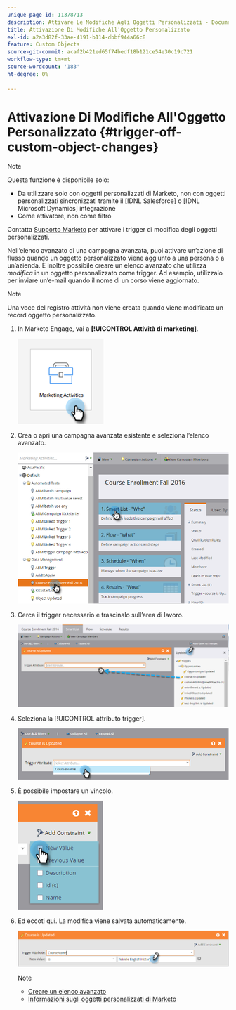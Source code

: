 ```yaml
---
unique-page-id: 11378713
description: Attivare Le Modifiche Agli Oggetti Personalizzati - Documentazione Di Marketo - Documentazione Del Prodotto
title: Attivazione Di Modifiche All'Oggetto Personalizzato
exl-id: a2a3d82f-33ae-4191-b114-dbbf944a66c8
feature: Custom Objects
source-git-commit: acaf2b421ed65f74bedf18b121ce54e30c19c721
workflow-type: tm+mt
source-wordcount: '183'
ht-degree: 0%

---
```


# Attivazione Di Modifiche All&#39;Oggetto Personalizzato {#trigger-off-custom-object-changes}

>[!NOTE]
>
>Questa funzione è disponibile solo:
>
>* Da utilizzare solo con oggetti personalizzati di Marketo, non con oggetti personalizzati sincronizzati tramite il [!DNL Salesforce] o [!DNL Microsoft Dynamics] integrazione
>* Come attivatore, non come filtro
>
>Contatta [Supporto Marketo](https://nation.marketo.com/t5/Support/ct-p/Support) per attivare i trigger di modifica degli oggetti personalizzati.

Nell’elenco avanzato di una campagna avanzata, puoi attivare un’azione di flusso quando un oggetto personalizzato viene aggiunto a una persona o a un’azienda. È inoltre possibile creare un elenco avanzato che utilizza _modifica_ in un oggetto personalizzato come trigger. Ad esempio, utilizzalo per inviare un’e-mail quando il nome di un corso viene aggiornato.

>[!NOTE]
>
>Una voce del registro attività non viene creata quando viene modificato un record oggetto personalizzato.

1. In Marketo Engage, vai a **[!UICONTROL Attività di marketing]**.

   ![](assets/trigger-off-custom-object-changes-1.png)

1. Crea o apri una campagna avanzata esistente e seleziona l’elenco avanzato.

   ![](assets/trigger-off-custom-object-changes-2.png)

1. Cerca il trigger necessario e trascinalo sull’area di lavoro.

   ![](assets/trigger-off-custom-object-changes-3.png)

1. Seleziona la [!UICONTROL attributo trigger].

   ![](assets/trigger-off-custom-object-changes-4.png)

1. È possibile impostare un vincolo.

   ![](assets/trigger-off-custom-object-changes-5.png)

1. Ed eccoti qui. La modifica viene salvata automaticamente.

   ![](assets/trigger-off-custom-object-changes-6.png)

   >[!NOTE]
   >
   >* [Creare un elenco avanzato](/help/marketo/product-docs/core-marketo-concepts/smart-lists-and-static-lists/creating-a-smart-list/create-a-smart-list.md)
   >* [Informazioni sugli oggetti personalizzati di Marketo](/help/marketo/product-docs/administration/marketo-custom-objects/understanding-marketo-custom-objects.md)
